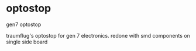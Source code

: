 # optostop
gen7 optostop

traumflug's optostop for gen 7 electronics. redone with smd components on single side board
